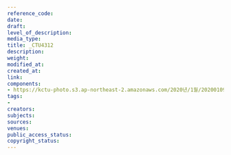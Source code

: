 ```yaml
---
reference_code: 
date: 
draft: 
level_of_description: 
media_type: 
title: _CTU4312
description: 
weight: 
modified_at: 
created_at: 
link: 
components:
- https://kctu-photo.s3.ap-northeast-2.amazonaws.com/2020년/1월/20200109_현대제철+위험의+외주화+금지+편법+꼼수+회피+규탄+및+정규직+전환+촉구+기자회견/_CTU4312.jpg
tags:
- 
creators: 
subjects: 
sources: 
venues: 
public_access_status: 
copyright_status: 
---
```

